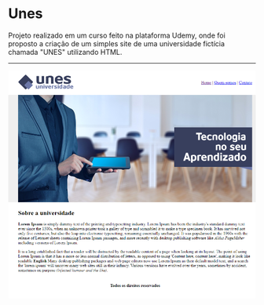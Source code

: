 # Unes
Projeto realizado em um curso feito na plataforma Udemy, onde foi proposto a criação de um simples site de uma universidade fictícia chamada "UNES" utilizando HTML.

---

<img src="img/img1.png">

##
